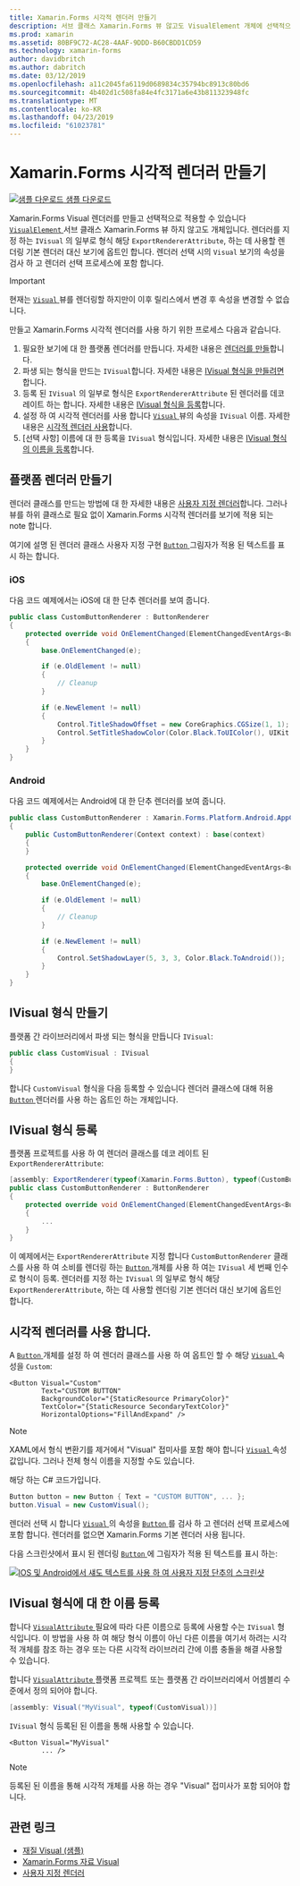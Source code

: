 ```yaml
---
title: Xamarin.Forms 시각적 렌더러 만들기
description: 서브 클래스 Xamarin.Forms 뷰 않고도 VisualElement 개체에 선택적으로 적용할 Xamarin.Forms 시각적 개체를 만듭니다.
ms.prod: xamarin
ms.assetid: 80BF9C72-AC28-4AAF-9DDD-B60CBDD1CD59
ms.technology: xamarin-forms
author: davidbritch
ms.author: dabritch
ms.date: 03/12/2019
ms.openlocfilehash: a11c2045fa6119d0689834c35794bc8913c80bd6
ms.sourcegitcommit: 4b402d1c508fa84e4fc3171a6e43b811323948fc
ms.translationtype: MT
ms.contentlocale: ko-KR
ms.lasthandoff: 04/23/2019
ms.locfileid: "61023781"
---
```

# <a name="create-a-xamarinforms-visual-renderer"></a>Xamarin.Forms 시각적 렌더러 만들기

[![샘플 다운로드](~/media/shared/download.png) 샘플 다운로드](https://developer.xamarin.com/samples/xamarin-forms/UserInterface/VisualDemos/)

Xamarin.Forms Visual 렌더러를 만들고 선택적으로 적용할 수 있습니다 [ `VisualElement` ](xref:Xamarin.Forms.VisualElement) 서브 클래스 Xamarin.Forms 뷰 하지 않고도 개체입니다. 렌더러를 지정 하는 `IVisual` 의 일부로 형식 해당 `ExportRendererAttribute`, 하는 데 사용할 렌더링 기본 렌더러 대신 보기에 옵트인 합니다. 렌더러 선택 시의 `Visual` 보기의 속성을 검사 하 고 렌더러 선택 프로세스에 포함 합니다.

> [!IMPORTANT]
> 현재는 [ `Visual` ](xref:Xamarin.Forms.VisualElement.Visual) 뷰를 렌더링할 하지만이 이후 릴리스에서 변경 후 속성을 변경할 수 없습니다.

만들고 Xamarin.Forms 시각적 렌더러를 사용 하기 위한 프로세스 다음과 같습니다.

1. 필요한 보기에 대 한 플랫폼 렌더러를 만듭니다. 자세한 내용은 [렌더러를 만들](#create-platform-renderers)합니다.
1. 파생 되는 형식을 만드는 `IVisual`합니다. 자세한 내용은 [IVisual 형식을 만들려면](#create-an-ivisual-type)합니다.
1. 등록 된 `IVisual` 의 일부로 형식은 `ExportRendererAttribute` 된 렌더러를 데코 레이트 하는 합니다. 자세한 내용은 [IVisual 형식을 등록](#register-the-ivisual-type)합니다.
1. 설정 하 여 시각적 렌더러를 사용 합니다 [ `Visual` ](xref:Xamarin.Forms.VisualElement.Visual) 뷰의 속성을 `IVisual` 이름. 자세한 내용은 [시각적 렌더러 사용](#consume-the-visual-renderer)합니다.
1. [선택 사항] 이름에 대 한 등록을 `IVisual` 형식입니다. 자세한 내용은 [IVisual 형식의 이름을 등록](#register-a-name-for-the-ivisual-type)합니다.

## <a name="create-platform-renderers"></a>플랫폼 렌더러 만들기

렌더러 클래스를 만드는 방법에 대 한 자세한 내용은 [사용자 지정 렌더러](~/xamarin-forms/app-fundamentals/custom-renderer/index.md)합니다. 그러나 뷰를 하위 클래스로 필요 없이 Xamarin.Forms 시각적 렌더러를 보기에 적용 되는 note 합니다.

여기에 설명 된 렌더러 클래스 사용자 지정 구현 [ `Button` ](xref:Xamarin.Forms.Button) 그림자가 적용 된 텍스트를 표시 하는 합니다.

### <a name="ios"></a>iOS

다음 코드 예제에서는 iOS에 대 한 단추 렌더러를 보여 줍니다.

```csharp
public class CustomButtonRenderer : ButtonRenderer
{
    protected override void OnElementChanged(ElementChangedEventArgs<Button> e)
    {
        base.OnElementChanged(e);

        if (e.OldElement != null)
        {
            // Cleanup
        }

        if (e.NewElement != null)
        {
            Control.TitleShadowOffset = new CoreGraphics.CGSize(1, 1);
            Control.SetTitleShadowColor(Color.Black.ToUIColor(), UIKit.UIControlState.Normal);
        }
    }
}
```

### <a name="android"></a>Android

다음 코드 예제에서는 Android에 대 한 단추 렌더러를 보여 줍니다.

```csharp
public class CustomButtonRenderer : Xamarin.Forms.Platform.Android.AppCompat.ButtonRenderer
{
    public CustomButtonRenderer(Context context) : base(context)
    {
    }

    protected override void OnElementChanged(ElementChangedEventArgs<Button> e)
    {
        base.OnElementChanged(e);

        if (e.OldElement != null)
        {
            // Cleanup
        }

        if (e.NewElement != null)
        {
            Control.SetShadowLayer(5, 3, 3, Color.Black.ToAndroid());
        }
    }
}
```

## <a name="create-an-ivisual-type"></a>IVisual 형식 만들기

플랫폼 간 라이브러리에서 파생 되는 형식을 만듭니다 `IVisual`:

```csharp
public class CustomVisual : IVisual
{
}
```

합니다 `CustomVisual` 형식을 다음 등록할 수 있습니다 렌더러 클래스에 대해 허용 [ `Button` ](xref:Xamarin.Forms.Button) 렌더러를 사용 하는 옵트인 하는 개체입니다.

## <a name="register-the-ivisual-type"></a>IVisual 형식 등록

플랫폼 프로젝트를 사용 하 여 렌더러 클래스를 데코 레이트 된 `ExportRendererAttribute`:

```csharp
[assembly: ExportRenderer(typeof(Xamarin.Forms.Button), typeof(CustomButtonRenderer), new[] { typeof(CustomVisual) })]
public class CustomButtonRenderer : ButtonRenderer
{
    protected override void OnElementChanged(ElementChangedEventArgs<Button> e)
    {
        ...
    }
}
```

이 예제에서는 `ExportRendererAttribute` 지정 합니다 `CustomButtonRenderer` 클래스를 사용 하 여 소비를 렌더링 하는 [ `Button` ](xref:Xamarin.Forms.Button) 개체를 사용 하 여는 `IVisual` 세 번째 인수로 형식이 등록. 렌더러를 지정 하는 `IVisual` 의 일부로 형식 해당 `ExportRendererAttribute`, 하는 데 사용할 렌더링 기본 렌더러 대신 보기에 옵트인 합니다.

## <a name="consume-the-visual-renderer"></a>시각적 렌더러를 사용 합니다.

A [ `Button` ](xref:Xamarin.Forms.Button) 개체를 설정 하 여 렌더러 클래스를 사용 하 여 옵트인 할 수 해당 [ `Visual` ](xref:Xamarin.Forms.VisualElement.Visual) 속성을 `Custom`:

```xaml
<Button Visual="Custom"
        Text="CUSTOM BUTTON"
        BackgroundColor="{StaticResource PrimaryColor}"
        TextColor="{StaticResource SecondaryTextColor}"
        HorizontalOptions="FillAndExpand" />
```

> [!NOTE]
> XAML에서 형식 변환기를 제거에서 "Visual" 접미사를 포함 해야 합니다 [ `Visual` ](xref:Xamarin.Forms.VisualElement.Visual) 속성 값입니다. 그러나 전체 형식 이름을 지정할 수도 있습니다.

해당 하는 C# 코드가입니다.

```csharp
Button button = new Button { Text = "CUSTOM BUTTON", ... };
button.Visual = new CustomVisual();
```

렌더러 선택 시 합니다 [ `Visual` ](xref:Xamarin.Forms.VisualElement.Visual) 의 속성을 [ `Button` ](xref:Xamarin.Forms.Button) 를 검사 하 고 렌더러 선택 프로세스에 포함 합니다. 렌더러를 없으면 Xamarin.Forms 기본 렌더러 사용 됩니다.

다음 스크린샷에서 표시 된 렌더링 [ `Button` ](xref:Xamarin.Forms.Button)에 그림자가 적용 된 텍스트를 표시 하는:

[![IOS 및 Android에서 섀도 텍스트를 사용 하 여 사용자 지정 단추의 스크린샷](material-visual-images/custom-button.png "섀도 텍스트가 있는 단추")](material-visual-images/custom-button-large.png#lightbox)

## <a name="register-a-name-for-the-ivisual-type"></a>IVisual 형식에 대 한 이름 등록

합니다 [ `VisualAttribute` ](xref:Xamarin.Forms.VisualAttribute) 필요에 따라 다른 이름으로 등록에 사용할 수는 `IVisual` 형식입니다. 이 방법을 사용 하 여 해당 형식 이름이 아닌 다른 이름을 여기서 하려는 시각적 개체를 참조 하는 경우 또는 다른 시각적 라이브러리 간에 이름 충돌을 해결 사용할 수 있습니다.

합니다 [ `VisualAttribute` ](xref:Xamarin.Forms.VisualAttribute) 플랫폼 프로젝트 또는 플랫폼 간 라이브러리에서 어셈블리 수준에서 정의 되어야 합니다.

```csharp
[assembly: Visual("MyVisual", typeof(CustomVisual))]
```

`IVisual` 형식 등록된 된 이름을 통해 사용할 수 있습니다.

```xaml
<Button Visual="MyVisual"
        ... />
```

> [!NOTE]
> 등록된 된 이름을 통해 시각적 개체를 사용 하는 경우 "Visual" 접미사가 포함 되어야 합니다.

## <a name="related-links"></a>관련 링크

- [재질 Visual (샘플)](https://developer.xamarin.com/samples/xamarin-forms/UserInterface/VisualDemos/)
- [Xamarin.Forms 자료 Visual](material-visual.md)
- [사용자 지정 렌더러](~/xamarin-forms/app-fundamentals/custom-renderer/index.md)
